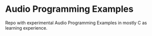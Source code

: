 # Audio Programming Examples

Repo with experimental Audio Programming Examples in mostly C as learning experience.
